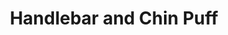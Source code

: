 ---
title: Handlebar and Chin Puff
tag: handlebar.and.chin.puff
photo: /images/21.jpg
proto: /images/21.gif
---